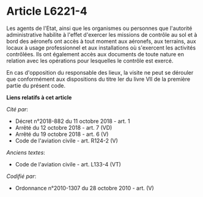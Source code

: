 # Article L6221-4

Les agents de l'Etat, ainsi que les organismes ou personnes que l'autorité administrative habilite à l'effet d'exercer les
missions de contrôle au sol et à bord des aéronefs ont accès à tout moment aux aéronefs, aux terrains, aux locaux à usage
professionnel et aux installations où s'exercent les activités contrôlées. Ils ont également accès aux documents de toute
nature en relation avec les opérations pour lesquelles le contrôle est exercé.

En cas d'opposition du responsable des lieux, la visite ne peut se dérouler que conformément aux dispositions du titre Ier du
livre VII de la première partie du présent code.

**Liens relatifs à cet article**

_Cité par_:

  - Décret n°2018-882 du 11 octobre 2018 - art. 1
  - Arrêté du 12 octobre 2018 - art. 7 (VD)
  - Arrêté du 19 octobre 2018 - art. 6 (V)
  - Code de l'aviation civile - art. R124-2 (V)

_Anciens textes_:

  - Code de l'aviation civile - art. L133-4 (VT)

_Codifié par_:

  - Ordonnance n°2010-1307 du 28 octobre 2010 - art. (V)

